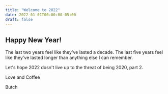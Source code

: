 ```yaml
---
title: "Welcome to 2022"
date: 2022-01-01T00:00:00-05:00
draft: false
---
```


## Happy New Year!

The last two years feel like they've lasted a decade.  The last five years feel like they've lasted longer than anything else I can remember.

Let's hope 2022 dosn't live up to the threat of being 2020, part 2.

Love and Coffee

Butch
